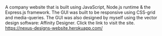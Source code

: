 A company website that is built using JavaScript, Node.js runtime & the Express.js framework. The GUI was built to be responsive using CSS-grid and media-queries. The GUI was also designed by myself using the vector design software: Affinity Designer.
Click the link to visit the site. https://nexus-designs-website.herokuapp.com/
